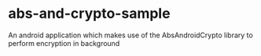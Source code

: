 abs-and-crypto-sample
=====================

An android application which makes use of the AbsAndroidCrypto library to perform encryption in background
